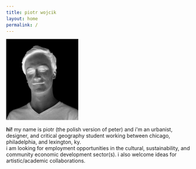 ```yaml
---
title: piotr wojcik
layout: home
permalink: /
---
```

<!-- <img src="/bridge.JPG" width="256"> -->
<img src="/headshot-negative.jpg" width="196">

<br/>

**hi!** my name is piotr (the polish version of peter) and i'm an urbanist, designer, and critical geography student working between chicago, philadelphia, and lexington, ky.
<br/>
i am looking for employment opportunities in the cultural, sustainability, and community economic development sector(s).
i also welcome ideas for artistic/academic collaborations.
